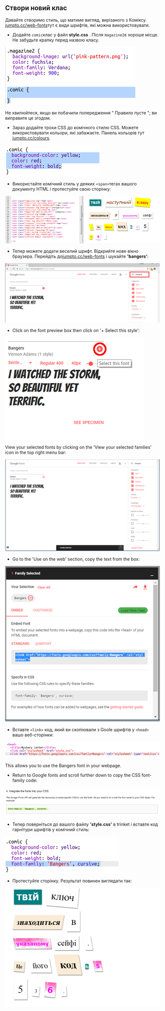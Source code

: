 ## Створи новий клас

Давайте створимо стиль, що матиме вигляд, вирізаного з Коміксу. <a href="http://jumpto.cc/web-fonts" target="_blank">jumpto.cc/web-fonts</a>тут є види шрифтів, які можна використовувати.

+ Додайте `comic`клас у файл **style.css** . Після `magazine2`є хороше місце. Не забудьте крапку перед назвою класу. 

![screenshot](images/letter-comic1.png)

Не хвилюйтеся, якщо ви побачили попередження " Правило пусте "; ви виправите це згодом.

+ Зараз додайте трохи CSS до комічного стилю CSS. Можете використовувати кольори, які забажаєте. Панель кольорів тут <a href="http://jumpto.cc/colours" target="_blank">jumpto.cc/colours</a>.

![screenshot](images/letter-comic2.png)

+ Використайте комічний стиль у деяких `<span>`тегах вашого документу HTML і протестуйте свою сторінку:

![screenshot](images/letter-comic-output.png)

+ Тепер можете додати веселий шрифт. Відкрийте нове вікно браузера. Перейдіть до<a href="http://jumpto.cc/web-fonts" target="_blank">jumpto.cc/web-fonts</a> і шукайте **'bangers'**:

![screenshot](images/letter-gfonts-1-annotated.png)

+ Click on the font preview box then click on '+ Select this style':

![screenshot](images/letter-gfonts-2-annotated.png)

View your selected fonts by clicking on the 'View your selected families' icon in the top right menu bar:

![screenshot](images/letter-gfonts-3.png)

+ Go to the 'Use on the web' section, copy the text from the <link />
    box:

![screenshot](images/letter-gfonts-4.png)

+ Вставте `<link>` код, який ви скопіювали з Goole шрифтів у `<head>` вашо веб-сторінки:

![screenshot](images/letter-fonts-head.png)

This allows you to use the Bangers font in your webpage.

+ Return to Google fonts and scroll further down to copy the CSS font-family code:

![screenshot](images/letter-fonts-bangers.png)

+ Тепер поверніться до вашого файлу **'style.css'** в trinket і вставте код гарнітури шрифтів у комічний стиль:

![screenshot](images/letter-fonts-comic.png)

+ Протестуйте сторінку. Результат повинен виглядати так: 

![screenshot](images/letter-fonts-output.png)